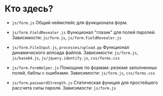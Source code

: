 Кто здесь?
==========

* `js/form.js` Общий неймспейс для функционала форм.

* `js/form.FieldRevealer.js` Функционал "глазик" для полей паролей.
Зависимости:
`js/form.js`, `js/form.FieldRevealer.js`

* `js/form.FileInput.js`, `processes/upload.pp` Функционал динамического аплоада файлов.
Зависимости:
`js/form.js`, `js/base64.js`, `js/jquery.identify.js`, `css/forms.css`

* `js/form.FormHelper.js` Помощник по формам: резюме заполненных полей, баблы с ошибками.
Зависимости:
`js/form.js`, `css/forms.css`

* `js/form.passwordStrength.js` Статическая функция для простейшего рассчета силы пароля.
Зависимости:
`js/form.js`